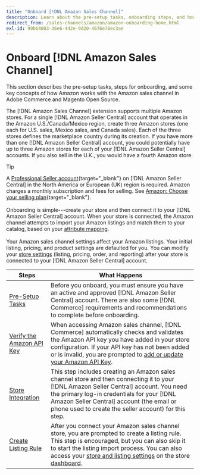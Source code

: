 ```yaml
---
title: "Onboard [!DNL Amazon Sales Channel]"
description: Learn about the pre-setup tasks, onboarding steps, and how Amazon works with Amazon Sales Channel in Adobe Commerce and Magento Open Source.
redirect_from: /sales-channels/amazon/amazon-onboarding-home.html
exl-id: 99b64083-36e6-442e-9d20-4676e78ec3ae
---
```

# Onboard [!DNL Amazon Sales Channel]

This section describes the pre-setup tasks, steps for onboarding, and some key concepts of how Amazon works with the Amazon sales channel in Adobe Commerce and Magento Open Source.

The [!DNL Amazon Sales Channel] extension supports multiple Amazon stores. For a single [!DNL Amazon Seller Central] account that operates in the Amazon U.S./Canada/Mexico region, create three Amazon stores (one each for U.S. sales, Mexico sales, and Canada sales). Each of the three stores defines the marketplace country during its creation. If you have more than one [!DNL Amazon Seller Central] account, you could potentially have up to three Amazon stores for each of your [!DNL Amazon Seller Central] accounts. If you also sell in the U.K., you would have a fourth Amazon store.

>[!TIP]
>
>A [Professional Seller account](https://sell.amazon.com/){target="_blank"} on [!DNL Amazon Seller Central] in the North America or European (UK) region is required. Amazon charges a monthly subscription and fees for selling. See [Amazon: Choose your selling plan](https://sell.amazon.com/pricing.html){target="_blank"}.<br><br>
>Onboarding is simple---create your store and then connect it to your [!DNL Amazon Seller Central] account.
>When your store is connected, the Amazon channel attempts to import your Amazon listings and match them to your catalog, based on your [attribute mapping](./attributes-view.md).<br><br>
>Your Amazon sales channel settings affect your Amazon listings. Your initial listing, pricing, and product settings are defaulted for you. You can modify your [store settings](./ob-store-review.md) (listing, pricing, order, and reporting) after your store is connected to your [!DNL Amazon Seller Central] account.

|Steps|What Happens|
|--- |--- |
|[Pre-Setup Tasks](./amazon-pre-setup-tasks.md)|Before you onboard, you must ensure you have an active and approved [!DNL Amazon Seller Central] account. There are also some [!DNL Commerce] requirements and recommendations to complete before onboarding.|
|[Verify the Amazon API Key](./amazon-verify-api-key.md)|When accessing Amazon sales channel, [!DNL Commerce] automatically checks and validates the Amazon API key you have added in your store configuration. If your API key has not been added or is invalid, you are prompted to [add or update your Amazon API Key](./amazon-verify-api-key.md).|
|[Store Integration](./store-integration.md)|This step includes creating an Amazon sales channel store and then connecting it to your [!DNL Amazon Seller Central] account. You need the primary log-in credentials for your [!DNL Amazon Seller Central] account (the email or phone used to create the seller account) for this step.|
|[Create Listing Rule](./ob-create-listing-rule.md)|After you connect your Amazon sales channel store, you are prompted to create a listing rule. This step is encouraged, but you can also skip it to start the listing import process. You can also access your [store and listing settings](./ob-store-review.md) on the store [dashboard](./amazon-store-dashboard.md).|
